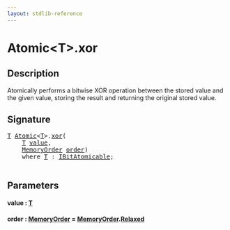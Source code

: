 ```yaml
---
layout: stdlib-reference
---
```


# Atomic\<T\>\.xor

## Description

Atomically performs a bitwise XOR operation between the stored value
and the given value, storing the result and returning the original
stored value.




## Signature 

<pre>
<a href="index.html#typeparam-T" class="code_type">T</a> <a href="index.html" class="code_type">Atomic</a>&lt;<a href="index.html#typeparam-T" class="code_type">T</a>&gt;.<a href="xor.html">xor</a>(
    <a href="index.html#typeparam-T" class="code_type">T</a> <a href="xor.html#decl-value" class="code_param">value</a>,
    <a href="../memoryorder-06/index.html" class="code_type">MemoryOrder</a> <a href="xor.html#decl-order" class="code_param">order</a>)
    <span class='code_keyword'>where</span> <a href="index.html#typeparam-T" class="code_type">T</a> : <a href="../../interfaces/ibitatomicable-014/index.html" class="code_type">IBitAtomicable</a>;

</pre>

## Parameters

####  <a id="decl-value"></a>value  : [T](index#typeparam-T)
####  <a id="decl-order"></a>order  : [MemoryOrder](../memoryorder-06/index) = [MemoryOrder](../memoryorder-06/index)\.[Relaxed](../memoryorder-06/index#decl-Relaxed)

